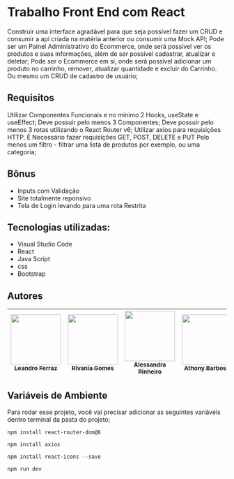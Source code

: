 
# Trabalho Front End com React

Construir uma interface agradável para que seja possível fazer um CRUD e consumir a api criada na matéria anterior ou consumir uma Mock API;
Pode ser um Painel Administrativo do Ecommerce, onde será possível ver os produtos e suas informações, além de ser possível cadastrar, atualizar e deletar;
Pode ser o Ecommerce em si, onde será possível adicionar um produto no carrinho, remover, atualizar quantidade e excluir do Carrinho. Ou  mesmo um CRUD de cadastro de usuário;


## Requisitos

Utilizar Componentes Funcionais e no mínimo 2 Hooks, useState e useEffect;
Deve possuir pelo menos 3 Componentes;
Deve possuir pelo menos 3 rotas utilizando o React Router v6;
Utilizar axios para requisições HTTP. É Necessário fazer requisições GET, POST, DELETE e PUT
Pelo menos um filtro - filtrar uma lista de produtos por exemplo, ou uma categoria;

## Bônus <br>
- Inputs com Validação
- Site totalmente reponsivo
- Tela de Login levando para uma rota Restrita


## Tecnologias utilizadas:<br>
- Visual Studio Code
-  React
-  Java Script
-  css
-  Bootstrap

## Autores
| [<img src="https://avatars.githubusercontent.com/u/85909017?v=4" width=115><br><sub>Leandro Ferraz</sub>](https://github.com/FerrazLeandro) |  [<img src="https://avatars.githubusercontent.com/u/106483714?v=4" width=115><br><sub>Rivania Gomes</sub>](https://github.com/RivaniaGomes) |  [<img src="https://avatars.githubusercontent.com/u/96076314?v=4" width=115><br><sub>Alessandra Pinheiro</sub>](https://github.com/Ale-ssandra) |  [<img src="https://avatars.githubusercontent.com/u/110869597?v=4" width=115><br><sub>Athony Barbosa</sub>](https://github.com/AnthonyBarbosa15) |  [<img src="https://avatars.githubusercontent.com/u/110869785?v=4"  width="115"/><br><sub>Cleiver Soares</sub>](https://github.com/CleiverSoares) |  
| :---: | :---: | :---: | :---: | :---: |


## Variáveis de Ambiente

Para rodar esse projeto, você vai precisar adicionar as seguintes variáveis dentro terminal da pasta do projeto;

`npm install react-router-dom@6`

`npm install axios`

`npm install react-icons --save`

`npm run dev`







